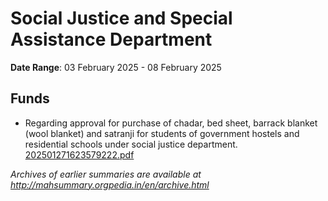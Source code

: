# Social Justice and Special Assistance Department

**Date Range**: 03 February 2025 - 08 February 2025


## Funds
- Regarding approval for purchase of chadar, bed sheet, barrack blanket (wool blanket) and satranji for students of government hostels and residential schools under social justice department.\
  [202501271623579222.pdf](https://gr.maharashtra.gov.in/Site/Upload/Government%20Resolutions/English/202501271623579222.pdf)


*Archives of earlier summaries are available at http://mahsummary.orgpedia.in/en/archive.html*